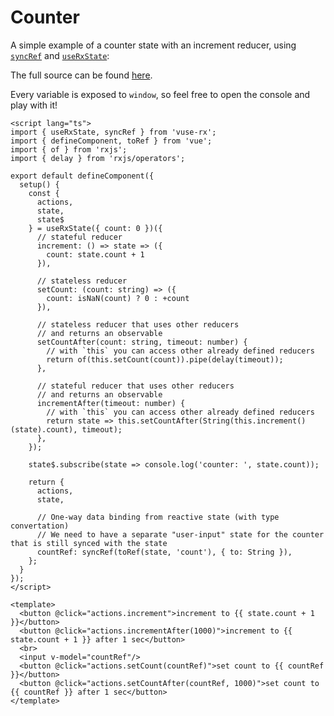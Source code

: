 # Counter

A simple example of a counter state with an increment reducer, using [`syncRef`](/api/refs#syncref) and [`useRxState`](/api/use-rx-state):

<ClientOnly>
  <CounterDemo/>
</ClientOnly>

The full source can be found [here](https://github.com/Raiondesu/vuse-rx/blob/main/docs/.vitepress/theme/recipes/counter.vue).

Every variable is exposed to `window`, so feel free to open the console and play with it!

```vue {2,14-17,19-22,45-47}
<script lang="ts">
import { useRxState, syncRef } from 'vuse-rx';
import { defineComponent, toRef } from 'vue';
import { of } from 'rxjs';
import { delay } from 'rxjs/operators';

export default defineComponent({
  setup() {
    const {
      actions,
      state,
      state$
    } = useRxState({ count: 0 })({
      // stateful reducer
      increment: () => state => ({
        count: state.count + 1
      }),

      // stateless reducer
      setCount: (count: string) => ({
        count: isNaN(count) ? 0 : +count
      }),

      // stateless reducer that uses other reducers
      // and returns an observable
      setCountAfter(count: string, timeout: number) {
        // with `this` you can access other already defined reducers
        return of(this.setCount(count)).pipe(delay(timeout));
      },

      // stateful reducer that uses other reducers
      // and returns an observable
      incrementAfter(timeout: number) {
        // with `this` you can access other already defined reducers
        return state => this.setCountAfter(String(this.increment()(state).count), timeout);
      },
    });

    state$.subscribe(state => console.log('counter: ', state.count));

    return {
      actions,
      state,

      // One-way data binding from reactive state (with type convertation)
      // We need to have a separate "user-input" state for the counter that is still synced with the state
      countRef: syncRef(toRef(state, 'count'), { to: String }),
    };
  }
});
</script>

<template>
  <button @click="actions.increment">increment to {{ state.count + 1 }}</button>
  <button @click="actions.incrementAfter(1000)">increment to {{ state.count + 1 }} after 1 sec</button>
  <br>
  <input v-model="countRef"/>
  <button @click="actions.setCount(countRef)">set count to {{ countRef }}</button>
  <button @click="actions.setCountAfter(countRef, 1000)">set count to {{ countRef }} after 1 sec</button>
</template>
```
